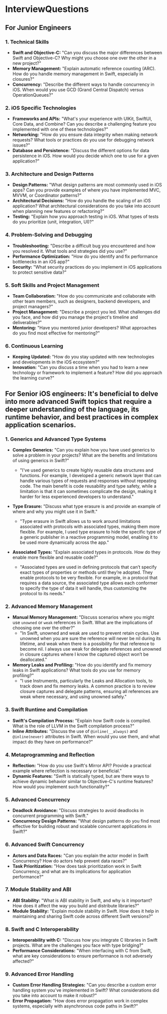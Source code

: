 # InterviewQuestions

## For Junior Engineers

### 1. Technical Skills
- **Swift and Objective-C:** "Can you discuss the major differences between Swift and Objective-C? Why might you choose one over the other in a new project?"
- **Memory Management:** "Explain automatic reference counting (ARC). How do you handle memory management in Swift, especially in closures?"
- **Concurrency:** "Describe the different ways to handle concurrency in iOS. When would you use GCD (Grand Central Dispatch) versus OperationQueues?"

### 2. iOS Specific Technologies
- **Frameworks and APIs:** "What's your experience with UIKit, SwiftUI, Core Data, and Combine? Can you describe a challenging feature you implemented with one of these technologies?"
- **Networking:** "How do you ensure data integrity when making network requests? What tools or practices do you use for debugging network issues?"
- **Database and Persistence:** "Discuss the different options for data persistence in iOS. How would you decide which one to use for a given application?"

### 3. Architecture and Design Patterns
- **Design Patterns:** "What design patterns are most commonly used in iOS apps? Can you provide examples of where you have implemented MVC, MVVM, or Coordinator patterns?"
- **Architectural Decisions:** "How do you handle the scaling of an iOS application? What architectural considerations do you take into account when planning new features or refactoring?"
- **Testing:** "Explain how you approach testing in iOS. What types of tests do you prioritize (unit, integration, UI)?"

### 4. Problem-Solving and Debugging
- **Troubleshooting:** "Describe a difficult bug you encountered and how you resolved it. What tools and strategies did you use?"
- **Performance Optimization:** "How do you identify and fix performance bottlenecks in an iOS app?"
- **Security:** "What security practices do you implement in iOS applications to protect sensitive data?"

### 5. Soft Skills and Project Management
- **Team Collaboration:** "How do you communicate and collaborate with other team members, such as designers, backend developers, and project managers?"
- **Project Management:** "Describe a project you led. What challenges did you face, and how did you manage the project's timeline and deliverables?"
- **Mentoring:** "Have you mentored junior developers? What approaches do you find most effective for mentoring?"

### 6. Continuous Learning
- **Keeping Updated:** "How do you stay updated with new technologies and developments in the iOS ecosystem?"
- **Innovation:** "Can you discuss a time when you had to learn a new technology or framework to implement a feature? How did you approach the learning curve?"



## For Senior iOS engineers: It's beneficial to delve into more advanced Swift topics that require a deeper understanding of the language, its runtime behavior, and best practices in complex application scenarios.

### 1. Generics and Advanced Type Systems
- **Complex Generics:** "Can you explain how you have used generics to solve a problem in your projects? What are the benefits and limitations of using generics in Swift?"
  - "I've used generics to create highly reusable data structures and functions. For example, I developed a generic network layer that can handle various types of requests and responses without repeating code. The main benefit is code reusability and type safety, while a limitation is that it can sometimes complicate the design, making it harder for less experienced developers to understand."
- **Type Erasure:** "Discuss what type erasure is and provide an example of where and why you might use it in Swift."
  - "Type erasure in Swift allows us to work around limitations associated with protocols with associated types, making them more flexible. For example, I used type erasure to hide the specific type of a generic publisher in a reactive programming model, enabling it to be used more dynamically across the app."

- **Associated Types:** "Explain associated types in protocols. How do they enable more flexible and reusable code?"
  - "Associated types are used in defining protocols that can’t specify exact types of properties or methods until they’re adopted. They enable protocols to be very flexible. For example, in a protocol that requires a data source, the associated type allows each conformer to specify the type of data it will handle, thus customizing the protocol to its needs."

### 2. Advanced Memory Management
- **Manual Memory Management:** "Discuss scenarios where you might use `unowned` or `weak` references in Swift. What are the implications of choosing one over the other?"
  - "In Swift, unowned and weak are used to prevent retain cycles. Use unowned when you are sure the reference will never be nil during its lifetime, and weak when there is a possibility for that reference to become nil. I always use weak for delegate references and unowned in closure captures where I know the captured object won’t be deallocated."
- **Memory Leaks and Profiling:** "How do you identify and fix memory leaks in Swift applications? What tools do you use for memory profiling?"
  - "I use Instruments, particularly the Leaks and Allocation tools, to track down and fix memory leaks. A common practice is to review closure captures and delegate patterns, ensuring all references are weak where necessary, and using unowned safely."
### 3. Swift Runtime and Compilation
- **Swift's Compilation Process:** "Explain how Swift code is compiled. What is the role of LLVM in the Swift compilation process?"
- **Inline Attributes:** "Discuss the use of `@inline(__always)` and `@inline(never)` attributes in Swift. When would you use them, and what impact do they have on performance?"

### 4. Metaprogramming and Reflection
- **Reflection:** "How do you use Swift's Mirror API? Provide a practical example where reflection is necessary or beneficial."
- **Dynamic Features:** "Swift is statically typed, but are there ways to achieve dynamic behavior similar to Objective-C's runtime features? How would you implement such functionality?"

### 5. Advanced Concurrency
- **Deadlock Avoidance:** "Discuss strategies to avoid deadlocks in concurrent programming with Swift."
- **Concurrency Design Patterns:** "What design patterns do you find most effective for building robust and scalable concurrent applications in Swift?"

### 6. Advanced Swift Concurrency
- **Actors and Data Races:** "Can you explain the actor model in Swift Concurrency? How do actors help prevent data races?"
- **Task Prioritization:** "How does task prioritization work in Swift Concurrency, and what are its implications for application performance?"

### 7. Module Stability and ABI
- **ABI Stability:** "What is ABI stability in Swift, and why is it important? How does it affect the way you build and distribute libraries?"
- **Module Stability:** "Explain module stability in Swift. How does it help in maintaining and sharing Swift code across different Swift versions?"

### 8. Swift and C Interoperability
- **Interoperability with C:** "Discuss how you integrate C libraries in Swift projects. What are the challenges you face with type bridging?"
- **Performance Considerations:** "When interfacing with C from Swift, what are key considerations to ensure performance is not adversely affected?"

### 9. Advanced Error Handling
- **Custom Error Handling Strategies:** "Can you describe a custom error handling system you've implemented in Swift? What considerations did you take into account to make it robust?"
- **Error Propagation:** "How does error propagation work in complex systems, especially with asynchronous code paths in Swift?"

